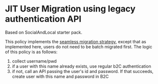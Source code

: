 # JIT User Migration using legacy authentication API

Based on SocialAndLocal starter pack.

This policy implements the [seamless migration strategy](https://docs.microsoft.com/en-us/azure/active-directory-b2c/user-migration#seamless-migration), except that as implemented
here, users do not need to be batch migrated first. The logic of this policy is as follows:
1. collect username/pwd
2. if a user with this name already exists, use regular b2C authentication
3. if not, call an API passing the user's id and password. If that succeeds, create user with this name and password in B2C

